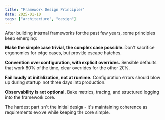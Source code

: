 ```yaml
---
title: "Framework Design Principles"
date: 2025-01-10
tags: ["architecture", "design"]
---
```


After building internal frameworks for the past few years, some principles keep emerging:

**Make the simple case trivial, the complex case possible.** Don't sacrifice ergonomics for edge cases, but provide escape hatches.

**Convention over configuration, with explicit overrides.** Sensible defaults that work 80% of the time, clear overrides for the other 20%.

**Fail loudly at initialization, not at runtime.** Configuration errors should blow up during startup, not three days into production.

**Observability is not optional.** Bake metrics, tracing, and structured logging into the framework core.

The hardest part isn't the initial design - it's maintaining coherence as requirements evolve while keeping the core simple.